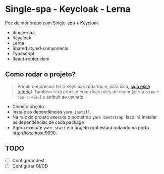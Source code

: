 # Single-spa - Keycloak - Lerna

Poc de monorepo com Single-spa + Keycloak

- Single-spa
- Keycloak
- Lerna
- Shared styled-components
- Typescript
- React-router-dom

## Como rodar o projeto?

> Primeiro é preciso ter o Keycloak rodando e, para isso, [siga esse tutorial](https://www.keycloak.org/getting-started/getting-started-docker). Também será preciso criar duas roles de realm (`app-a-view` e `app-b-view`) e atribuir ao usuário.

- Clone o projeto
- Instale as dependências `yarn install`
- Na raiz do projeto execute o bootstrap `yarn bootstrap`. Isso irá instalar as dependências de cada package
- Agora execute `yarn start` e o projeto root estará rodando na porta [http://localhost:9090]([http://localhost:9090]).

## TODO

- [ ] Configurar Jest
- [ ] Configurar CI/CD
